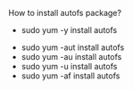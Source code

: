 How to install autofs package?
+ sudo yum -y install autofs
* sudo yum -aut install autofs
* sudo yum -au install autofs
* sudo yum -u install autofs
* sudo yum -af install autofs
